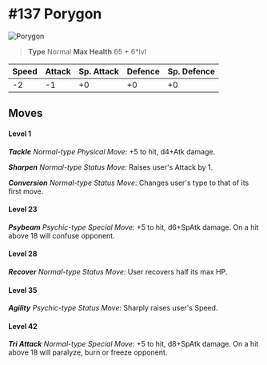 # #137 Porygon


![Porygon](https://img.pokemondb.net/sprites/home/normal/1x/porygon.png)

> **Type** Normal
> **Max Health** 65 + 6\*lvl

| Speed | Attack | Sp. Attack | Defence | Sp. Defence |
| ----- | ------ | ---------- | ------- | ----------- |
| -2 | -1 | +0 | +0 | +0 |

## Moves
#### Level 1

***Tackle** Normal-type Physical Move*: +5 to hit, d4+Atk damage. 

***Sharpen** Normal-type Status Move*: Raises user's Attack by 1.

***Conversion** Normal-type Status Move*: Changes user's type to that of its first move.
#### Level 23

***Psybeam** Psychic-type Special Move*: +5 to hit, d6+SpAtk damage. On a hit above 18 will confuse opponent.
#### Level 28

***Recover** Normal-type Status Move*: User recovers half its max HP.
#### Level 35

***Agility** Psychic-type Status Move*: Sharply raises user's Speed.
#### Level 42

***Tri Attack** Normal-type Special Move*: +5 to hit, d8+SpAtk damage. On a hit above 18 will paralyze, burn or freeze opponent.

